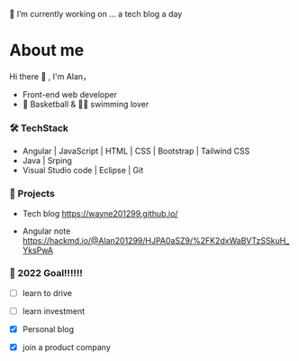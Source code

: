 🔭 I’m currently working on ...  a tech blog a day
# About me
Hi there 👋 , I'm Alan，
* Front-end web developer
* 🏀 Basketball & 🏊‍♂️ swimming lover

### 🛠 TechStack
* Angular | JavaScript | HTML | CSS | Bootstrap | Tailwind CSS
* Java | Srping
* Visual Studio code | Eclipse | Git

### 📔 Projects

* Tech blog https://wayne201299.github.io/

* Angular note https://hackmd.io/@Alan201299/HJPA0aSZ9/%2FK2dxWaBVTzSSkuH_YksPwA

### 🥅 2022 Goal!!!!!!
- [ ] learn to drive
- [ ] learn investment
- [x] Personal blog 
- [x] join a product company


<!--
**wayne201299/wayne201299** is a ✨ _special_ ✨ repository because its `README.md` (this file) appears on your GitHub profile.

Here are some ideas to get you started:

- 
- 🌱 I’m currently learning ...
- 👯 I’m looking to collaborate on ...
- 🤔 I’m looking for help with ...
- 💬 Ask me about ...
- 📫 How to reach me: ...
- 😄 Pronouns: ...
- ⚡ Fun fact: ...
-->

